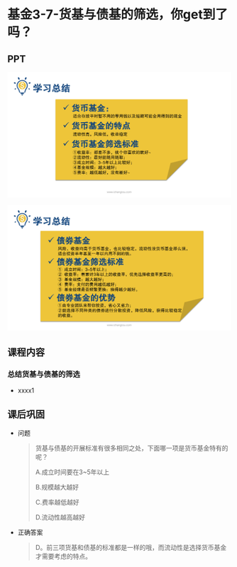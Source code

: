 # 基金3-7-货基与债基的筛选，你get到了吗？

## PPT

![课程ppt](assets/3-7-1.jpeg)

![课程ppt](assets/3-7-2.jpeg)

## 课程内容

### 总结货基与债基的筛选

- xxxx1

  > 

## 课后巩固

- 问题

  > 货基与债基的开展标准有很多相同之处，下面哪一项是货币基金特有的呢？
  >
  > A.成立时间要在3~5年以上
  >
  > B.规模越大越好
  >
  > C.费率越低越好
  >
  > D.流动性越高越好

- 正确答案

  > D。前三项货基和债基的标准都是一样的哦，而流动性是选择货币基金才需要考虑的特点。